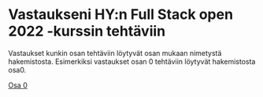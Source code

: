# Vastaukseni HY:n Full Stack open 2022 -kurssin tehtäviin

Vastaukset kunkin osan tehtäviin löytyvät osan mukaan nimetystä hakemistosta. Esimerkiksi vastaukset osan 0 tehtäviin löytyvät hakemistosta osa0.

[Osa 0](osa0/)
